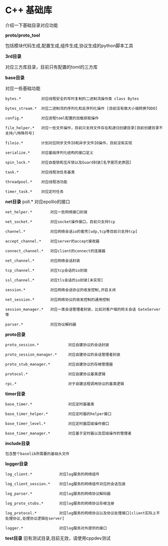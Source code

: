 # C++ 基础库

介绍一下基础目录对应功能

**proto/proto_tool**

包括模块代码生成,配置生成,组件生成,协议生成的python脚本工具


**3rd目录**

对应三方库目录，目前只有配置的toml的三方库

**base目录**

对应一些基础功能

    bytes.*         对应线程安全的写时复制的二进制流操作类 class Bytes

    bytes_stream.*  对应二进制流的序列化和反序列化操作 [目前没有做大小端转换TODO]

    config.*        对应进程toml配置的加载获取操作

    file_helper.*   对应一些文件操作，目前只支持文件存在和递归创建目录[目前创建目录不支持/\特殊符号]

    fileio.*        计划对应同步文件IO和异步文件IO操作，目前没有实现

    serialize.*     对应基础序列化结构的接口定义

    spin_lock.*     对应自旋锁和互斥锁以及Guard封装[名字是历史原因]

    task.*          对应线程池任务基类

    threadpool.*    对应线程池功能

    timer_task.*    对应定时任务


**net目录**
    poll.*              对应epollio的接口

    net_helper.*        对应一些网络接口封装

    net_socket.*        对应socket操作接口，目前只支持tcp

    channel.*           对应网络会话io的套壳[udp,tcp等目前只支持tcp]

    accept_channel.*    对应server的accept接收器

    connect_channel.*   对应client的connect的连接器

    net_channel.*       对应网络会话封装

    tcp_channel.*       对应tcp会话的io封装

    ssl_channel.*       对应tls会话的io封装[未实现]
    
    session.*           对应网络会话协议的收发控制,开启关闭

    net_session.*       对应网络协议的收发控制的通用控制
    
    session_manager.*   对应一类会话管理者封装，比如对客户端的网关会话 GateServer等

    parser.*            对应协议解码器


**proto目录**
    
    proto_session.*             对应自建协议的会话封装

    proto_session_manager.*     对应自建协议的会话管理者封装

    proto_stub_manager.*        对应自建协议的存根管理器

    protocol.*                  对应自建协议基类逻辑

    rpc.*                       对于自建远程调用协议的基类逻辑

**timer目录**

    base_timer.*                对应定时器基类

    base_timer_helper.*         对应定时器的helper接口

    base_timer_level.*          对应定时器层级操作接口

    base_timer_manager.*        对应基于定时器以及层级操作的管理者

**include目录**

    包含整个baselib所需要的基础头文件

**logger目录**

    log_client.*            对应log服务的网络组件

    log_client_session.*    对应log服务的网络组件对应的会话包装

    log_parser.*            对应log服务的网络协议解码器

    log_proto_stubs.*       对应log服务的网络协议存根注册

    log_protocol.*          对应log服务的网络协议以及协议处理接口[client实际上不处理协议,处理协议逻辑在server]

    logger.*                对应log服务对外提供的接口

**test目录**
旧有测试目录,目前无效，请使用cppdev测试



